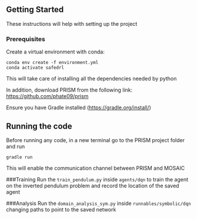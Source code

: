 ## Getting Started

These instructions will help with setting up the project

### Prerequisites
Create a virtual environment with conda:
```
conda env create -f environment.yml
conda activate safedrl
```
This will take care of installing all the dependencies needed by python

In addition, download PRISM from the following link: https://github.com/phate09/prism

Ensure you have Gradle installed (https://gradle.org/install/) 

## Running the code
Before running any code, in a new terminal go to the PRISM project folder and run
```
gradle run
``` 
This will enable the communication channel between PRISM and MOSAIC

###Training
Run the ``train_pendulum.py`` inside ``agents/dqn`` to train the agent on the inverted pendulum problem and record the location of the saved agent

###Analysis
Run the ``domain_analysis_sym.py`` inside ``runnables/symbolic/dqn`` changing paths to point to the saved network